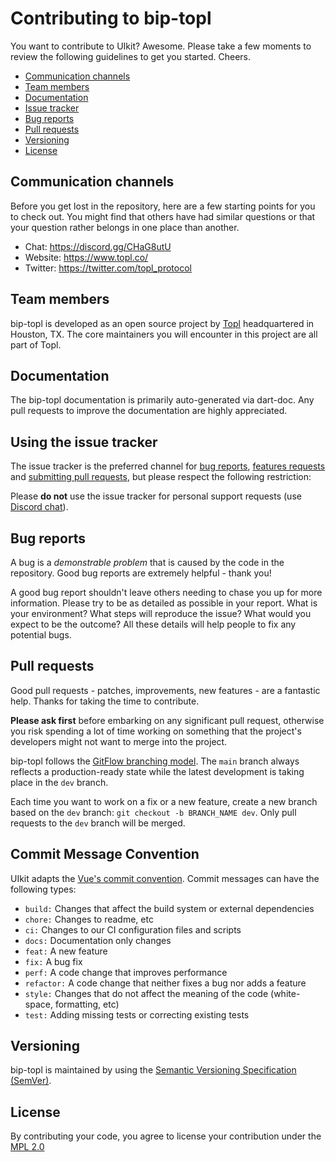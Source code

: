 # Contributing to bip-topl

You want to contribute to UIkit? Awesome. Please take a few moments to
review the following guidelines to get you started. Cheers.

* [Communication channels](#communication)
* [Team members](#team)
* [Documentation](#documentation)
* [Issue tracker](#issues)
* [Bug reports](#bugs)
* [Pull requests](#pull-requests)
* [Versioning](#versioning)
* [License](#license)

<a name="communication"></a>
## Communication channels

Before you get lost in the repository, here are a few starting points
for you to check out. You might find that others have had similar
questions or that your question rather belongs in one place than another.

* Chat: https://discord.gg/CHaG8utU
* Website: https://www.topl.co/
* Twitter: https://twitter.com/topl_protocol


<a name="team"></a>
## Team members

bip-topl is developed as an open source project by [Topl](https://www.topl.co/)
headquartered in Houston, TX. The core maintainers you will encounter in this project
are all part of Topl.

## Documentation

The bip-topl documentation is primarily auto-generated via dart-doc.
Any pull requests to improve the documentation are highly appreciated.

<a name="issues"></a>
## Using the issue tracker

The issue tracker is the preferred channel for [bug reports](#bugs),
[features requests](#features) and [submitting pull
requests](#pull-requests), but please respect the following restriction:

Please **do not** use the issue tracker for personal support requests (use [Discord chat](https://discord.gg/CHaG8utU)).

<a name="bugs"></a>
## Bug reports

A bug is a _demonstrable problem_ that is caused by the code in the repository.
Good bug reports are extremely helpful - thank you!

A good bug report shouldn't leave others needing to chase you up for more
information. Please try to be as detailed as possible in your report. What is
your environment? What steps will reproduce the issue? What would you expect to
be the outcome? All these details will help people to fix any potential bugs.

<a name="pull-requests"></a>
## Pull requests

Good pull requests - patches, improvements, new features - are a fantastic
help. Thanks for taking the time to contribute.

**Please ask first** before embarking on any significant pull request,
otherwise you risk spending a lot of time working on something that the
project's developers might not want to merge into the project.

bip-topl follows the [GitFlow branching model](http://nvie.com/posts/a-successful-git-branching-model). The ```main``` branch always reflects a production-ready state while the latest development is taking place in the ```dev``` branch.

Each time you want to work on a fix or a new feature, create a new branch based on the ```dev``` branch: ```git checkout -b BRANCH_NAME dev```. Only pull requests to the ```dev``` branch will be merged.

<a name="commit-message-convention"></a>
## Commit Message Convention

UIkit adapts the [Vue's commit convention](https://github.com/vuejs/vue/blob/dev/.github/COMMIT_CONVENTION.md). Commit messages can have the following types:

- `build:` Changes that affect the build system or external dependencies
- `chore:` Changes to readme, etc
- `ci:` Changes to our CI configuration files and scripts
- `docs:` Documentation only changes
- `feat:` A new feature
- `fix:` A bug fix
- `perf:` A code change that improves performance
- `refactor:` A code change that neither fixes a bug nor adds a feature
- `style:` Changes that do not affect the meaning of the code (white-space, formatting, etc)
- `test:` Adding missing tests or correcting existing tests

## Versioning

bip-topl is maintained by using the [Semantic Versioning Specification (SemVer)](http://semver.org).

<a name="license"></a>
## License

By contributing your code, you agree to license your contribution under the [MPL 2.0](LICENSE)